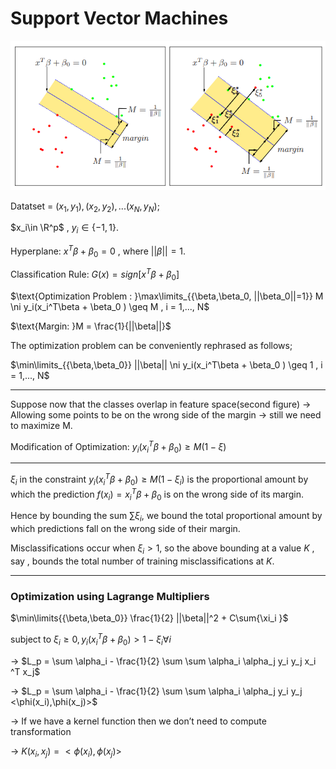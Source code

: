 # Support Vector Machines 

![image](../images/svm.png)

$\text{Datatset = }(x_1, y_1),(x_2,y_2),...(x_N,y_N)$; 

$x_i\in \R^p$ ,  $y_i\in \{-1,1\}.$ 

$\text{Hyperplane: } x^T\beta +\beta_0 = 0$ , where $||\beta||=1.$  

$\text{Classification Rule: }G(x) = sign[x^T\beta +\beta_0]$

$\text{Optimization Problem : }\max\limits_{{\beta,\beta_0, ||\beta_0||=1}} M \ni y_i(x_i^T\beta + \beta_0 ) \geq M ,  i = 1,..., N$  

$\text{Margin: }M = \frac{1}{||\beta||}$  

The optimization problem can be conveniently rephrased as follows; 

$\min\limits_{{\beta,\beta_0}} ||\beta|| \ni y_i(x_i^T\beta + \beta_0 ) \geq 1 ,  i = 1,..., N$

---

Suppose now that the classes overlap in feature space(second figure)  → Allowing some points to be on the wrong side of the margin → still we need to maximize M.

$\text{Modification of Optimization:       }y_i (x_i^T\beta +\beta_0)\geq M(1-\xi)$

---

$\xi _i$  in the constraint $y_i(x_i ^T\beta +\beta_0)\geq M(1-\xi_i)$  is the proportional amount by which the prediction $f(x_i) = x_i ^T\beta + \beta_0$  is on the wrong side of its margin. 

Hence by bounding the sum $\sum{\xi_i}$, we bound the total proportional amount by which predictions fall on the wrong side of their margin. 

Misclassifications occur when $\xi_i \gt1$, so the above bounding at a value $K$ , say , bounds the total number of training misclassifications at $K$. 

---

### Optimization using Lagrange Multipliers

$\min\limits{{\beta,\beta_0}}    \frac{1}{2} ||\beta||^2 + C\sum{\xi_i }$  

subject to $\xi_i \ge 0 ,    y_i(x_i ^T\beta + \beta_0 ) \gt 1- \xi_i \forall i$ 

→ $L_p = \sum \alpha_i - \frac{1}{2} \sum \sum \alpha_i \alpha_j y_i y_j x_i ^T x_j$ 

→ $L_p = \sum \alpha_i - \frac{1}{2} \sum \sum \alpha_i \alpha_j y_i y_j <\phi(x_i),\phi(x_j)>$  

→ If we have a kernel function then we don’t need to compute transformation 

→ $K(x_i, x_j )  = <\phi(x_i), \phi(x_j)>$
